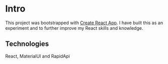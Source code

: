 # Intro

This project was bootstrapped with [Create React App](https://github.com/facebook/create-react-app).
I have built this as an experiment and to further improve my React skills and knowledge.

## Technologies

React, MaterialUI and RapidApi
